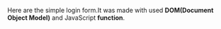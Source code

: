 Here are the simple login form.It was made with used **DOM(Document Object Model)** and JavaScript **function**.